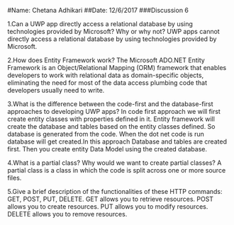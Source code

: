 #Name: Chetana Adhikari
##Date: 12/6/2017
###Discussion 6

1.Can a UWP app directly access a relational database by using technologies provided by Microsoft? Why or why not?
UWP apps cannot directly access a relational database by using technologies provided by Microsoft.

2.How does Entity Framework work?
The Microsoft ADO.NET Entity Framework is an Object/Relational Mapping (ORM) framework that enables developers to work with relational data as domain-specific objects, eliminating the need for most of the data access plumbing code that developers usually need to write.

3.What is the difference between the code-first and the database-first approaches to developing UWP apps?
In code first approach we will first create entity classes with properties defined in it. Entity framework will create the database and tables based on the entity classes defined. So database is generated from the code. When the dot net code is run database will get created.In this approach Database and tables are created first. Then you create entity Data Model using the created database.

4.What is a partial class? Why would we want to create partial classes?
A partial class is a class in which the code is split across one or more source files. 

5.Give a brief description of the functionalities of these HTTP commands: GET, POST, PUT, DELETE.
GET allows you to retrieve resources.
POST allows you to create resources.
PUT allows you to modify resources.
DELETE allows you to remove resources.
